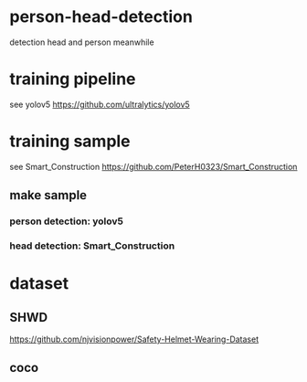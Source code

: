 # person-head-detection
detection head and person meanwhile
# training pipeline
see yolov5
https://github.com/ultralytics/yolov5
# training sample
see Smart_Construction
https://github.com/PeterH0323/Smart_Construction
## make sample
### person detection: yolov5
### head detection: Smart_Construction
# dataset
## SHWD
https://github.com/njvisionpower/Safety-Helmet-Wearing-Dataset
## coco
